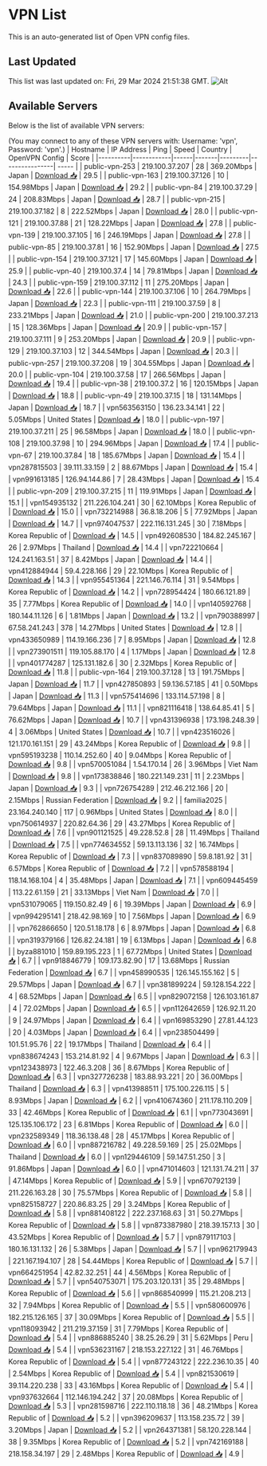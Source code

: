 # VPN List

This is an auto-generated list of Open VPN config files.

## Last Updated

This list was last updated on: Fri, 29 Mar 2024 21:51:38 GMT.
![Alt](https://repobeats.axiom.co/api/embed/186b98318ef1479477931607c1ad7d823f12451f.svg "Repobeats analytics image")

## Available Servers

Below is the list of available VPN servers:

(You may connect to any of these VPN servers with: Username: 'vpn', Password: 'vpn'.)
| Hostname | IP Address | Ping | Speed | Country | OpenVPN Config | Score |
|----------|------------|------|-------|---------|----------------| ----- |
| public-vpn-253 | 219.100.37.207 | 28 | 369.20Mbps | Japan | [Download 📥](./configs/server_0_JP.ovpn) | 29.5 |
| public-vpn-163 | 219.100.37.126 | 10 | 154.98Mbps | Japan | [Download 📥](./configs/server_1_JP.ovpn) | 29.2 |
| public-vpn-84 | 219.100.37.29 | 24 | 208.83Mbps | Japan | [Download 📥](./configs/server_2_JP.ovpn) | 28.7 |
| public-vpn-215 | 219.100.37.182 | 8 | 222.52Mbps | Japan | [Download 📥](./configs/server_3_JP.ovpn) | 28.0 |
| public-vpn-121 | 219.100.37.88 | 21 | 128.22Mbps | Japan | [Download 📥](./configs/server_4_JP.ovpn) | 27.8 |
| public-vpn-139 | 219.100.37.105 | 16 | 246.19Mbps | Japan | [Download 📥](./configs/server_5_JP.ovpn) | 27.8 |
| public-vpn-85 | 219.100.37.81 | 16 | 152.90Mbps | Japan | [Download 📥](./configs/server_6_JP.ovpn) | 27.5 |
| public-vpn-154 | 219.100.37.121 | 17 | 145.60Mbps | Japan | [Download 📥](./configs/server_7_JP.ovpn) | 25.9 |
| public-vpn-40 | 219.100.37.4 | 14 | 79.81Mbps | Japan | [Download 📥](./configs/server_8_JP.ovpn) | 24.3 |
| public-vpn-159 | 219.100.37.112 | 11 | 275.20Mbps | Japan | [Download 📥](./configs/server_9_JP.ovpn) | 22.6 |
| public-vpn-144 | 219.100.37.106 | 10 | 264.79Mbps | Japan | [Download 📥](./configs/server_10_JP.ovpn) | 22.3 |
| public-vpn-111 | 219.100.37.59 | 8 | 233.21Mbps | Japan | [Download 📥](./configs/server_11_JP.ovpn) | 21.0 |
| public-vpn-200 | 219.100.37.213 | 15 | 128.36Mbps | Japan | [Download 📥](./configs/server_12_JP.ovpn) | 20.9 |
| public-vpn-157 | 219.100.37.111 | 9 | 253.20Mbps | Japan | [Download 📥](./configs/server_13_JP.ovpn) | 20.9 |
| public-vpn-129 | 219.100.37.103 | 12 | 344.54Mbps | Japan | [Download 📥](./configs/server_14_JP.ovpn) | 20.3 |
| public-vpn-257 | 219.100.37.208 | 19 | 304.55Mbps | Japan | [Download 📥](./configs/server_15_JP.ovpn) | 20.0 |
| public-vpn-104 | 219.100.37.58 | 17 | 266.56Mbps | Japan | [Download 📥](./configs/server_16_JP.ovpn) | 19.4 |
| public-vpn-38 | 219.100.37.2 | 16 | 120.15Mbps | Japan | [Download 📥](./configs/server_17_JP.ovpn) | 18.8 |
| public-vpn-49 | 219.100.37.15 | 18 | 131.14Mbps | Japan | [Download 📥](./configs/server_18_JP.ovpn) | 18.7 |
| vpn563563150 | 136.23.34.141 | 22 | 5.05Mbps | United States | [Download 📥](./configs/server_19_US.ovpn) | 18.0 |
| public-vpn-197 | 219.100.37.211 | 25 | 96.58Mbps | Japan | [Download 📥](./configs/server_20_JP.ovpn) | 18.0 |
| public-vpn-108 | 219.100.37.98 | 10 | 294.96Mbps | Japan | [Download 📥](./configs/server_21_JP.ovpn) | 17.4 |
| public-vpn-67 | 219.100.37.84 | 18 | 185.67Mbps | Japan | [Download 📥](./configs/server_22_JP.ovpn) | 15.4 |
| vpn287815503 | 39.111.33.159 | 2 | 88.67Mbps | Japan | [Download 📥](./configs/server_23_JP.ovpn) | 15.4 |
| vpn991613185 | 126.94.144.86 | 7 | 28.43Mbps | Japan | [Download 📥](./configs/server_24_JP.ovpn) | 15.4 |
| public-vpn-209 | 219.100.37.215 | 11 | 119.91Mbps | Japan | [Download 📥](./configs/server_25_JP.ovpn) | 15.1 |
| vpn154935132 | 211.226.104.241 | 30 | 62.10Mbps | Korea Republic of | [Download 📥](./configs/server_26_KR.ovpn) | 15.0 |
| vpn732214988 | 36.8.18.206 | 5 | 77.92Mbps | Japan | [Download 📥](./configs/server_27_JP.ovpn) | 14.7 |
| vpn974047537 | 222.116.131.245 | 30 | 7.18Mbps | Korea Republic of | [Download 📥](./configs/server_28_KR.ovpn) | 14.5 |
| vpn492608530 | 184.82.245.167 | 26 | 2.97Mbps | Thailand | [Download 📥](./configs/server_29_TH.ovpn) | 14.4 |
| vpn722210664 | 124.241.163.51 | 37 | 8.42Mbps | Japan | [Download 📥](./configs/server_30_JP.ovpn) | 14.4 |
| vpn412884944 | 59.4.228.166 | 29 | 22.10Mbps | Korea Republic of | [Download 📥](./configs/server_31_KR.ovpn) | 14.3 |
| vpn955451364 | 221.146.76.114 | 31 | 9.54Mbps | Korea Republic of | [Download 📥](./configs/server_32_KR.ovpn) | 14.2 |
| vpn728954424 | 180.66.121.89 | 35 | 7.77Mbps | Korea Republic of | [Download 📥](./configs/server_33_KR.ovpn) | 14.0 |
| vpn140592768 | 180.144.11.126 | 6 | 1.81Mbps | Japan | [Download 📥](./configs/server_34_JP.ovpn) | 13.2 |
| vpn790388997 | 67.58.241.243 | 378 | 14.27Mbps | United States | [Download 📥](./configs/server_35_US.ovpn) | 12.8 |
| vpn433650989 | 114.19.166.236 | 7 | 8.95Mbps | Japan | [Download 📥](./configs/server_36_JP.ovpn) | 12.8 |
| vpn273901511 | 119.105.88.170 | 4 | 1.17Mbps | Japan | [Download 📥](./configs/server_37_JP.ovpn) | 12.8 |
| vpn401774287 | 125.131.182.6 | 30 | 2.32Mbps | Korea Republic of | [Download 📥](./configs/server_38_KR.ovpn) | 11.8 |
| public-vpn-164 | 219.100.37.128 | 13 | 191.75Mbps | Japan | [Download 📥](./configs/server_39_JP.ovpn) | 11.7 |
| vpn427850893 | 59.136.57.185 | 41 | 0.50Mbps | Japan | [Download 📥](./configs/server_40_JP.ovpn) | 11.3 |
| vpn575414696 | 133.114.57.198 | 8 | 79.64Mbps | Japan | [Download 📥](./configs/server_41_JP.ovpn) | 11.1 |
| vpn821116418 | 138.64.85.41 | 5 | 76.62Mbps | Japan | [Download 📥](./configs/server_42_JP.ovpn) | 10.7 |
| vpn431396938 | 173.198.248.39 | 4 | 3.06Mbps | United States | [Download 📥](./configs/server_43_US.ovpn) | 10.7 |
| vpn423516026 | 121.170.161.151 | 29 | 43.24Mbps | Korea Republic of | [Download 📥](./configs/server_44_KR.ovpn) | 9.8 |
| vpn595193238 | 110.14.252.60 | 40 | 9.04Mbps | Korea Republic of | [Download 📥](./configs/server_45_KR.ovpn) | 9.8 |
| vpn570051084 | 1.54.170.14 | 26 | 3.96Mbps | Viet Nam | [Download 📥](./configs/server_46_VN.ovpn) | 9.8 |
| vpn173838846 | 180.221.149.231 | 11 | 2.23Mbps | Japan | [Download 📥](./configs/server_47_JP.ovpn) | 9.3 |
| vpn726754289 | 212.46.212.166 | 20 | 2.15Mbps | Russian Federation | [Download 📥](./configs/server_48_RU.ovpn) | 9.2 |
| familia2025 | 23.164.240.140 | 117 | 0.96Mbps | United States | [Download 📥](./configs/server_49_US.ovpn) | 8.0 |
| vpn750614937 | 220.82.64.36 | 29 | 43.27Mbps | Korea Republic of | [Download 📥](./configs/server_50_KR.ovpn) | 7.6 |
| vpn901121525 | 49.228.52.8 | 28 | 11.49Mbps | Thailand | [Download 📥](./configs/server_51_TH.ovpn) | 7.5 |
| vpn774634552 | 59.13.113.136 | 32 | 16.74Mbps | Korea Republic of | [Download 📥](./configs/server_52_KR.ovpn) | 7.3 |
| vpn837089890 | 59.8.181.92 | 31 | 6.57Mbps | Korea Republic of | [Download 📥](./configs/server_53_KR.ovpn) | 7.2 |
| vpn578588194 | 118.14.168.104 | 4 | 35.48Mbps | Japan | [Download 📥](./configs/server_54_JP.ovpn) | 7.1 |
| vpn609445459 | 113.22.61.159 | 21 | 33.13Mbps | Viet Nam | [Download 📥](./configs/server_55_VN.ovpn) | 7.0 |
| vpn531079065 | 119.150.82.49 | 6 | 19.39Mbps | Japan | [Download 📥](./configs/server_56_JP.ovpn) | 6.9 |
| vpn994295141 | 218.42.98.169 | 10 | 7.56Mbps | Japan | [Download 📥](./configs/server_57_JP.ovpn) | 6.9 |
| vpn762866650 | 120.51.18.178 | 6 | 8.97Mbps | Japan | [Download 📥](./configs/server_58_JP.ovpn) | 6.8 |
| vpn319379166 | 126.82.24.181 | 19 | 6.13Mbps | Japan | [Download 📥](./configs/server_59_JP.ovpn) | 6.8 |
| byza881010 | 159.89.195.223 | 1 | 67.72Mbps | United States | [Download 📥](./configs/server_60_US.ovpn) | 6.7 |
| vpn918846779 | 109.173.82.90 | 17 | 13.68Mbps | Russian Federation | [Download 📥](./configs/server_61_RU.ovpn) | 6.7 |
| vpn458990535 | 126.145.155.162 | 5 | 29.57Mbps | Japan | [Download 📥](./configs/server_62_JP.ovpn) | 6.7 |
| vpn381899224 | 59.128.154.222 | 4 | 68.52Mbps | Japan | [Download 📥](./configs/server_63_JP.ovpn) | 6.5 |
| vpn829072158 | 126.103.161.87 | 4 | 72.02Mbps | Japan | [Download 📥](./configs/server_64_JP.ovpn) | 6.5 |
| vpn112642659 | 126.92.11.20 | 9 | 24.97Mbps | Japan | [Download 📥](./configs/server_65_JP.ovpn) | 6.4 |
| vpn169853290 | 27.81.44.123 | 20 | 4.03Mbps | Japan | [Download 📥](./configs/server_66_JP.ovpn) | 6.4 |
| vpn238504499 | 101.51.95.76 | 22 | 19.17Mbps | Thailand | [Download 📥](./configs/server_67_TH.ovpn) | 6.4 |
| vpn838674243 | 153.214.81.92 | 4 | 9.67Mbps | Japan | [Download 📥](./configs/server_68_JP.ovpn) | 6.3 |
| vpn123438973 | 122.46.3.208 | 36 | 8.67Mbps | Korea Republic of | [Download 📥](./configs/server_69_KR.ovpn) | 6.3 |
| vpn327726238 | 183.88.93.221 | 20 | 36.00Mbps | Thailand | [Download 📥](./configs/server_70_TH.ovpn) | 6.3 |
| vpn413988511 | 175.100.226.115 | 5 | 8.93Mbps | Japan | [Download 📥](./configs/server_71_JP.ovpn) | 6.2 |
| vpn410674360 | 211.178.110.209 | 33 | 42.46Mbps | Korea Republic of | [Download 📥](./configs/server_72_KR.ovpn) | 6.1 |
| vpn773043691 | 125.135.106.172 | 23 | 6.81Mbps | Korea Republic of | [Download 📥](./configs/server_73_KR.ovpn) | 6.0 |
| vpn232589349 | 118.36.138.48 | 28 | 45.17Mbps | Korea Republic of | [Download 📥](./configs/server_74_KR.ovpn) | 6.0 |
| vpn887216782 | 49.228.59.169 | 25 | 25.02Mbps | Thailand | [Download 📥](./configs/server_75_TH.ovpn) | 6.0 |
| vpn129446109 | 59.147.51.250 | 3 | 91.86Mbps | Japan | [Download 📥](./configs/server_76_JP.ovpn) | 6.0 |
| vpn471014603 | 121.131.74.211 | 37 | 47.14Mbps | Korea Republic of | [Download 📥](./configs/server_77_KR.ovpn) | 5.9 |
| vpn670792139 | 211.226.163.28 | 30 | 75.57Mbps | Korea Republic of | [Download 📥](./configs/server_78_KR.ovpn) | 5.8 |
| vpn825158727 | 220.86.83.25 | 29 | 3.24Mbps | Korea Republic of | [Download 📥](./configs/server_79_KR.ovpn) | 5.8 |
| vpn881408122 | 222.237.168.63 | 31 | 50.27Mbps | Korea Republic of | [Download 📥](./configs/server_80_KR.ovpn) | 5.8 |
| vpn873387980 | 218.39.157.13 | 30 | 43.52Mbps | Korea Republic of | [Download 📥](./configs/server_81_KR.ovpn) | 5.7 |
| vpn879117103 | 180.16.131.132 | 26 | 5.38Mbps | Japan | [Download 📥](./configs/server_82_JP.ovpn) | 5.7 |
| vpn962179943 | 221.167.194.107 | 28 | 54.44Mbps | Korea Republic of | [Download 📥](./configs/server_83_KR.ovpn) | 5.7 |
| vpn664251954 | 42.82.32.251 | 44 | 4.56Mbps | Korea Republic of | [Download 📥](./configs/server_84_KR.ovpn) | 5.7 |
| vpn540753071 | 175.203.120.131 | 35 | 29.48Mbps | Korea Republic of | [Download 📥](./configs/server_85_KR.ovpn) | 5.6 |
| vpn868540999 | 115.21.208.213 | 32 | 7.94Mbps | Korea Republic of | [Download 📥](./configs/server_86_KR.ovpn) | 5.5 |
| vpn580600976 | 182.215.126.165 | 37 | 30.09Mbps | Korea Republic of | [Download 📥](./configs/server_87_KR.ovpn) | 5.5 |
| vpn118093942 | 211.219.37.159 | 31 | 7.79Mbps | Korea Republic of | [Download 📥](./configs/server_88_KR.ovpn) | 5.4 |
| vpn886885240 | 38.25.26.29 | 31 | 5.62Mbps | Peru | [Download 📥](./configs/server_89_PE.ovpn) | 5.4 |
| vpn536231167 | 218.153.227.122 | 31 | 46.76Mbps | Korea Republic of | [Download 📥](./configs/server_90_KR.ovpn) | 5.4 |
| vpn877243122 | 222.236.10.35 | 40 | 2.54Mbps | Korea Republic of | [Download 📥](./configs/server_91_KR.ovpn) | 5.4 |
| vpn821530619 | 39.114.220.238 | 33 | 43.16Mbps | Korea Republic of | [Download 📥](./configs/server_92_KR.ovpn) | 5.4 |
| vpn937632664 | 112.146.194.242 | 37 | 20.08Mbps | Korea Republic of | [Download 📥](./configs/server_93_KR.ovpn) | 5.3 |
| vpn281598716 | 222.110.118.18 | 36 | 48.21Mbps | Korea Republic of | [Download 📥](./configs/server_94_KR.ovpn) | 5.2 |
| vpn396209637 | 113.158.235.72 | 39 | 3.20Mbps | Japan | [Download 📥](./configs/server_95_JP.ovpn) | 5.2 |
| vpn264371381 | 58.120.228.144 | 38 | 9.35Mbps | Korea Republic of | [Download 📥](./configs/server_96_KR.ovpn) | 5.2 |
| vpn742169188 | 218.158.34.197 | 29 | 2.48Mbps | Korea Republic of | [Download 📥](./configs/server_97_KR.ovpn) | 4.9 |
